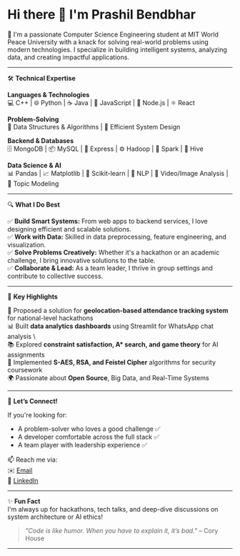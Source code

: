# Hi there 👋 I'm Prashil Bendbhar

🚀 I'm a passionate Computer Science Engineering student at MIT World Peace University with a knack for solving real-world problems using modern technologies. I specialize in building intelligent systems, analyzing data, and creating impactful applications.

---

🛠️ **Technical Expertise**

**Languages & Technologies**  
💻 C++ | 🌐 Python | ☕ Java | 🧰 JavaScript | 🌟 Node.js | ⚛️ React 

**Problem-Solving**  
🧠 Data Structures & Algorithms | 🎯 Efficient System Design

**Backend & Databases**  
🗄️ MongoDB | 📦 MySQL | 🔄 Express | ⚙️ Hadoop | 🔎 Spark | 🐝 Hive

**Data Science & AI**  
📊 Pandas | 📈 Matplotlib | 🤖 Scikit-learn | 💬 NLP | 🎥 Video/Image Analysis | 🧠 Topic Modeling

---

🔍 **What I Do Best**

✅ **Build Smart Systems:** From web apps to backend services, I love designing efficient and scalable solutions.  
✅ **Work with Data:** Skilled in data preprocessing, feature engineering, and visualization.  
✅ **Solve Problems Creatively:** Whether it's a hackathon or an academic challenge, I bring innovative solutions to the table.  
✅ **Collaborate & Lead:** As a team leader, I thrive in group settings and contribute to collective success.

---

🌟 **Key Highlights**

📲 Proposed a solution for **geolocation-based attendance tracking system** for national-level hackathons  
📊 Built **data analytics dashboards** using Streamlit for WhatsApp chat analysis  \  
📚 Explored **constraint satisfaction, A\* search, and game theory** for AI assignments  
🧪 Implemented **S-AES, RSA, and Feistel Cipher** algorithms for security coursework  
🌍 Passionate about **Open Source**, Big Data, and Real-Time Systems  

---

💬 **Let’s Connect!**

If you're looking for:

- A problem-solver who loves a good challenge ✅  
- A developer comfortable across the full stack ✅  
- A team player with leadership experience ✅  

📫 Reach me via:  
✉️ [Email](mailto:your-prashilbendbhar1630@gmail.com)  
💼 [LinkedIn](https://www.linkedin.com/in/prashilbendbhar1630)  
<!--🌐 [Portfolio](https://your-portfolio-link.com)-->

---

✨ **Fun Fact**  
I'm always up for hackathons, tech talks, and deep-dive discussions on system architecture or AI ethics!

> _"Code is like humor. When you have to explain it, it’s bad."_ – Cory House

---

<!--
**Prashil1630/Prashil1630** is a ✨ _special_ ✨ repository because its `README.md` (this file) appears on your GitHub profile.

Here are some ideas to get you started:

- 🔭 I’m currently working on a geolocation-based attendance tracker and intelligent analytics systems
- 🌱 I’m currently learning advanced data science, ML deployment, and full-stack engineering
- 👯 I’m looking to collaborate on open source, ed-tech, or civic tech projects
- 🤔 I’m looking for help with contributing to large-scale open source projects
- 💬 Ask me about hackathons, backend APIs, or system design!
- 📫 How to reach me: prashil@example.com
- 😄 Pronouns: he/him
- ⚡ Fun fact: I love debugging more than writing code — solving the puzzle is the real thrill!
-->
